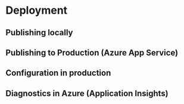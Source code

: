 # Deployment

## Publishing locally

## Publishing to Production (Azure App Service)

## Configuration in production

## Diagnostics in Azure (Application Insights)
